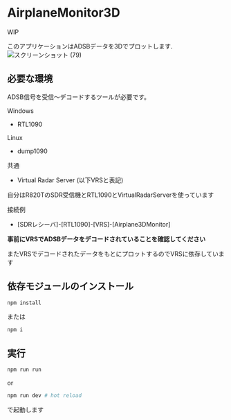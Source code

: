 # AirplaneMonitor3D

WIP



このアプリケーションはADSBデータを3Dでプロットします.
![スクリーンショット (79)](https://user-images.githubusercontent.com/48244386/140714343-315cf2a0-e4ec-4f08-b7c4-e67a35943d4f.png)


## 必要な環境

ADSB信号を受信～デコードするツールが必要です。



Windows

- RTL1090

Linux

- dump1090

共通

- Virtual Radar Server (以下VRSと表記)



自分はR820TのSDR受信機とRTL1090とVirtualRadarServerを使っています

接続例
- [SDRレシーバ]-[RTL1090]-[VRS]-[Airplane3DMonitor]

**事前にVRSでADSBデータをデコードされていることを確認してください**

またVRSでデコードされたデータをもとにプロットするのでVRSに依存しています



## 依存モジュールのインストール

```sh
npm install
```

または

```sh
npm i
```

## 実行

```sh
npm run run
```

or

```sh
npm run dev # hot reload
```

で起動します
